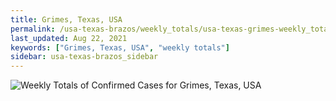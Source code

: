```yaml
---
title: Grimes, Texas, USA
permalink: /usa-texas-brazos/weekly_totals/usa-texas-grimes-weekly_totals.html
last_updated: Aug 22, 2021
keywords: ["Grimes, Texas, USA", "weekly totals"]
sidebar: usa-texas-brazos_sidebar
---
```


![Weekly Totals of Confirmed Cases for Grimes, Texas, USA](/covid_tracker/images/graphs/usa-texas-grimes-weekly_totals_graph.png)
